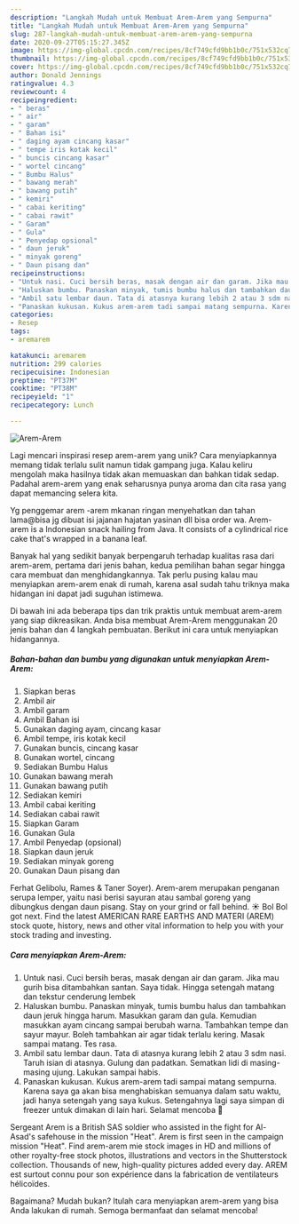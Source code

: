 ```yaml
---
description: "Langkah Mudah untuk Membuat Arem-Arem yang Sempurna"
title: "Langkah Mudah untuk Membuat Arem-Arem yang Sempurna"
slug: 287-langkah-mudah-untuk-membuat-arem-arem-yang-sempurna
date: 2020-09-27T05:15:27.345Z
image: https://img-global.cpcdn.com/recipes/8cf749cfd9bb1b0c/751x532cq70/arem-arem-foto-resep-utama.jpg
thumbnail: https://img-global.cpcdn.com/recipes/8cf749cfd9bb1b0c/751x532cq70/arem-arem-foto-resep-utama.jpg
cover: https://img-global.cpcdn.com/recipes/8cf749cfd9bb1b0c/751x532cq70/arem-arem-foto-resep-utama.jpg
author: Donald Jennings
ratingvalue: 4.3
reviewcount: 4
recipeingredient:
- " beras"
- " air"
- " garam"
- " Bahan isi"
- " daging ayam cincang kasar"
- " tempe iris kotak kecil"
- " buncis cincang kasar"
- " wortel cincang"
- " Bumbu Halus"
- " bawang merah"
- " bawang putih"
- " kemiri"
- " cabai keriting"
- " cabai rawit"
- " Garam"
- " Gula"
- " Penyedap opsional"
- " daun jeruk"
- " minyak goreng"
- " Daun pisang dan"
recipeinstructions:
- "Untuk nasi. Cuci bersih beras, masak dengan air dan garam. Jika mau gurih bisa ditambahkan santan. Saya tidak. Hingga setengah matang dan tekstur cenderung lembek"
- "Haluskan bumbu. Panaskan minyak, tumis bumbu halus dan tambahkan daun jeruk hingga harum. Masukkan garam dan gula. Kemudian masukkan ayam cincang sampai berubah warna. Tambahkan tempe dan sayur mayur. Boleh tambahkan air agar tidak terlalu kering. Masak sampai matang. Tes rasa."
- "Ambil satu lembar daun. Tata di atasnya kurang lebih 2 atau 3 sdm nasi. Taruh isian di atasnya. Gulung dan padatkan. Sematkan lidi di masing-masing ujung. Lakukan sampai habis."
- "Panaskan kukusan. Kukus arem-arem tadi sampai matang sempurna. Karena saya ga akan bisa menghabiskan semuanya dalam satu waktu, jadi hanya setengah yang saya kukus. Setengahnya lagi saya simpan di freezer untuk dimakan di lain hari. Selamat mencoba 💞"
categories:
- Resep
tags:
- aremarem

katakunci: aremarem 
nutrition: 299 calories
recipecuisine: Indonesian
preptime: "PT37M"
cooktime: "PT38M"
recipeyield: "1"
recipecategory: Lunch

---
```



![Arem-Arem](https://img-global.cpcdn.com/recipes/8cf749cfd9bb1b0c/751x532cq70/arem-arem-foto-resep-utama.jpg)

Lagi mencari inspirasi resep arem-arem yang unik? Cara menyiapkannya memang tidak terlalu sulit namun tidak gampang juga. Kalau keliru mengolah maka hasilnya tidak akan memuaskan dan bahkan tidak sedap. Padahal arem-arem yang enak seharusnya punya aroma dan cita rasa yang dapat memancing selera kita.

Yg penggemar arem -arem mkanan ringan menyehatkan dan tahan lama@bisa jg dibuat isi jajanan hajatan yasinan dll bisa order wa. Arem-arem is a Indonesian snack hailing from Java. It consists of a cylindrical rice cake that&#39;s wrapped in a banana leaf.

Banyak hal yang sedikit banyak berpengaruh terhadap kualitas rasa dari arem-arem, pertama dari jenis bahan, kedua pemilihan bahan segar hingga cara membuat dan menghidangkannya. Tak perlu pusing kalau mau menyiapkan arem-arem enak di rumah, karena asal sudah tahu triknya maka hidangan ini dapat jadi suguhan istimewa.


Di bawah ini ada beberapa tips dan trik praktis untuk membuat arem-arem yang siap dikreasikan. Anda bisa membuat Arem-Arem menggunakan 20 jenis bahan dan 4 langkah pembuatan. Berikut ini cara untuk menyiapkan hidangannya.

<!--inarticleads1-->

##### Bahan-bahan dan bumbu yang digunakan untuk menyiapkan Arem-Arem:

1. Siapkan  beras
1. Ambil  air
1. Ambil  garam
1. Ambil  Bahan isi
1. Gunakan  daging ayam, cincang kasar
1. Ambil  tempe, iris kotak kecil
1. Gunakan  buncis, cincang kasar
1. Gunakan  wortel, cincang
1. Sediakan  Bumbu Halus
1. Gunakan  bawang merah
1. Gunakan  bawang putih
1. Sediakan  kemiri
1. Ambil  cabai keriting
1. Sediakan  cabai rawit
1. Siapkan  Garam
1. Gunakan  Gula
1. Ambil  Penyedap (opsional)
1. Siapkan  daun jeruk
1. Sediakan  minyak goreng
1. Gunakan  Daun pisang dan


Ferhat Gelibolu, Rames &amp; Taner Soyer). Arem-arem merupakan penganan serupa lemper, yaitu nasi berisi sayuran atau sambal goreng yang dibungkus dengan daun pisang. Stay on your grind or fall behind. ☀️ Bol Bol got next. Find the latest AMERICAN RARE EARTHS AND MATERI (AREM) stock quote, history, news and other vital information to help you with your stock trading and investing. 

<!--inarticleads2-->

##### Cara menyiapkan Arem-Arem:

1. Untuk nasi. Cuci bersih beras, masak dengan air dan garam. Jika mau gurih bisa ditambahkan santan. Saya tidak. Hingga setengah matang dan tekstur cenderung lembek
1. Haluskan bumbu. Panaskan minyak, tumis bumbu halus dan tambahkan daun jeruk hingga harum. Masukkan garam dan gula. Kemudian masukkan ayam cincang sampai berubah warna. Tambahkan tempe dan sayur mayur. Boleh tambahkan air agar tidak terlalu kering. Masak sampai matang. Tes rasa.
1. Ambil satu lembar daun. Tata di atasnya kurang lebih 2 atau 3 sdm nasi. Taruh isian di atasnya. Gulung dan padatkan. Sematkan lidi di masing-masing ujung. Lakukan sampai habis.
1. Panaskan kukusan. Kukus arem-arem tadi sampai matang sempurna. Karena saya ga akan bisa menghabiskan semuanya dalam satu waktu, jadi hanya setengah yang saya kukus. Setengahnya lagi saya simpan di freezer untuk dimakan di lain hari. Selamat mencoba 💞


Sergeant Arem is a British SAS soldier who assisted in the fight for Al-Asad&#39;s safehouse in the mission &#34;Heat&#34;. Arem is first seen in the campaign mission &#34;Heat&#34;. Find arem-arem mie stock images in HD and millions of other royalty-free stock photos, illustrations and vectors in the Shutterstock collection. Thousands of new, high-quality pictures added every day. AREM est surtout connu pour son expérience dans la fabrication de ventilateurs hélicoïdes. 

Bagaimana? Mudah bukan? Itulah cara menyiapkan arem-arem yang bisa Anda lakukan di rumah. Semoga bermanfaat dan selamat mencoba!

